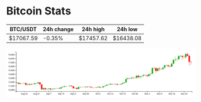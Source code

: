 # Bitcoin Stats

BTC/USDT|24h change|24h high|24h low|
|---|---|---|---|
|$17067.59|-0.35%|$17457.62|$16438.08|

<img src="./chart.svg">
